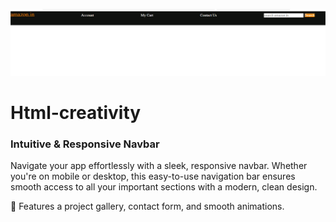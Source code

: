 ![logo](https://github.com/hina-007528/Html-creativity/blob/main/Screenshot%20(78).png)
# Html-creativity
<h3>Intuitive & Responsive Navbar</h3>
Navigate your app effortlessly with a sleek, responsive navbar. Whether you're on mobile or desktop, this easy-to-use navigation bar ensures smooth access to all your important sections with a modern, clean design.


📸 Features a project gallery, contact form, and smooth animations.
